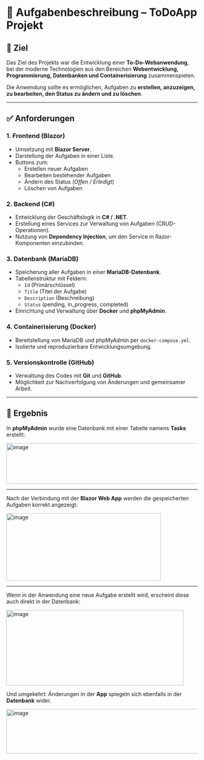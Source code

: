# 📌 Aufgabenbeschreibung – ToDoApp Projekt

## 🎯 Ziel
Das Ziel des Projekts war die Entwicklung einer **To-Do-Webanwendung**, bei der moderne Technologien aus den Bereichen **Webentwicklung, Programmierung, Datenbanken und Containerisierung** zusammenspielen.  

Die Anwendung sollte es ermöglichen, Aufgaben zu **erstellen, anzuzeigen, zu bearbeiten, den Status zu ändern und zu löschen**.  

---

## ✅ Anforderungen

### 1. Frontend (Blazor)
- Umsetzung mit **Blazor Server**.  
- Darstellung der Aufgaben in einer Liste.  
- Buttons zum:
  - Erstellen neuer Aufgaben  
  - Bearbeiten bestehender Aufgaben  
  - Ändern des Status (*Offen / Erledigt*)  
  - Löschen von Aufgaben  

### 2. Backend (C#)
- Entwicklung der Geschäftslogik in **C# / .NET**.  
- Erstellung eines Services zur Verwaltung von Aufgaben (CRUD-Operationen).  
- Nutzung von **Dependency Injection**, um den Service in Razor-Komponenten einzubinden.  

### 3. Datenbank (MariaDB)
- Speicherung aller Aufgaben in einer **MariaDB-Datenbank**.  
- Tabellenstruktur mit Feldern:
  - `Id` (Primärschlüssel)  
  - `Title` (Titel der Aufgabe)  
  - `Description` (Beschreibung)  
  - `Status` (pending, in_progress, completed)  
- Einrichtung und Verwaltung über **Docker** und **phpMyAdmin**.  

### 4. Containerisierung (Docker)
- Bereitstellung von MariaDB und phpMyAdmin per `docker-compose.yml`.  
- Isolierte und reproduzierbare Entwicklungsumgebung.  

### 5. Versionskontrolle (GitHub)
- Verwaltung des Codes mit **Git** und **GitHub**.  
- Möglichkeit zur Nachverfolgung von Änderungen und gemeinsamer Arbeit.  

---

## 📝 Ergebnis

In **phpMyAdmin** wurde eine Datenbank mit einer Tabelle namens **Tasks** erstellt:  

<img width="553" height="107" alt="image" src="https://github.com/user-attachments/assets/43b8979d-a21c-4300-ab00-2c89ae20f9ce" />

---

Nach der Verbindung mit der **Blazor Web App** werden die gespeicherten Aufgaben korrekt angezeigt:  

<img width="407" height="177" alt="image" src="https://github.com/user-attachments/assets/bef88680-ed99-4b83-8f82-f85204745294" />

---

Wenn in der Anwendung eine neue Aufgabe erstellt wird, erscheint diese auch direkt in der Datenbank:  

<img width="467" height="198" alt="image" src="https://github.com/user-attachments/assets/5f3c316d-dab6-4a76-b15f-9e3d699771d3" />

Und umgekehrt: Änderungen in der **App** spiegeln sich ebenfalls in der **Datenbank** wider.  

<img width="601" height="117" alt="image" src="https://github.com/user-attachments/assets/7a255c06-016e-493c-a2aa-83a4fa64f087" />



